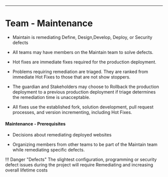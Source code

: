 ---

<!-- toc -->

# Team - Maintenance

- Maintain is remediating Define, Design,Develop, Deploy, or Security defects

- All teams may have members on the Maintain team to solve defects.

- Hot fixes are immediate fixes required for the production deployment.

- Problems requiring remediation are triaged. They are ranked from immediate Hot Fixes to those that are not show stoppers.
- The guardian and Stakeholders may choose to Rollback the production deployment to a previous production deployment if triage determines the remediation time is unacceptable.

- All fixes use the established fork, solution development, pull request processes, and version incrementing, including Hot Fixes.
  
#### Maintenance - Prerequisites

- Decisions about remediating deployed websites

- Organizing members from other teams to be part of the Maintain team while remediating specific defects.
  
!!! Danger "Defects"
	The slightest configuration, programming or security defect issues during the project will require Remediating and increasing overall lifetime costs 
